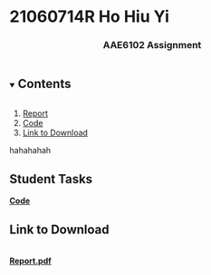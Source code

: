 # 21060714R Ho Hiu Yi 
<p align="center">

  <h3 align="center">AAE6102 Assignment</h3>

  <p align="center">

<!-- CONTENTS -->
<details open="open">
  <summary><h2 style="display: inline-block">Contents</h2></summary>
  <ol>
    <li>
      <a href="#Report">Report</a>
    </li>
    <li>
      <a href="#Code">Code</a>
    </li>
    <li>
      <a href="#Link to Download">Link to Download</a>
    </li>    
  </ol>
</details>

<!-- Report -->
hahahahah
  
<!-- Code -->
## Student Tasks
<a href="code.m"><strong>Code</strong></a>

<!-- Link to Download -->
## Link to Download
 <br />
 <a href="LT HSU ENG1003 Teaching Plan 2021-22 S1.pdf"><strong>Report.pdf</strong></a>
 <br />  
